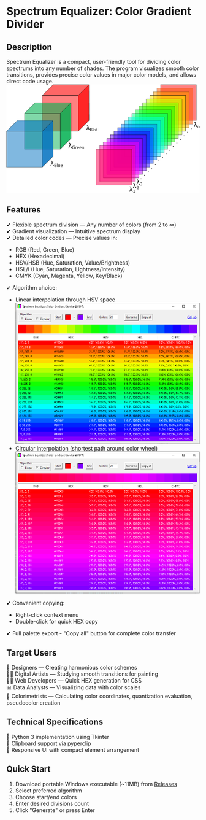 # Spectrum Equalizer: Color Gradient Divider

## Description
Spectrum Equalizer is a compact, user-friendly tool for dividing color spectrums into any number of shades. The program visualizes smooth color transitions, provides precise color values in major color models, and allows direct code usage.
![Spectral Imaging](https://github.com/Otkupman/Spectrum-Equalizer/blob/main/Spectral%20Imaging.png)

## Features
✔ Flexible spectrum division — Any number of colors (from 2 to ∞)  
✔ Gradient visualization — Intuitive spectrum display  
✔ Detailed color codes — Precise values in:
   - RGB (Red, Green, Blue)
   - HEX (Hexadecimal)
   - HSV/HSB (Hue, Saturation, Value/Brightness)
   - HSL/I (Hue, Saturation, Lightness/Intensity)
   - CMYK (Cyan, Magenta, Yellow, Key/Black)  

✔ Algorithm choice:
   - Linear interpolation through HSV space
     ![Linear interpolation screenshot](https://github.com/Otkupman/Spectrum-Equalizer/blob/main/Demo%20Linear.png)
   - Circular interpolation (shortest path around color wheel)
     ![Circular interpolation screenshot](https://github.com/Otkupman/Spectrum-Equalizer/blob/main/Demo%20Circular.png)

✔ Convenient copying:
   - Right-click context menu
   - Double-click for quick HEX copy  

✔ Full palette export - "Copy all" button for complete color transfer  

## Target Users
🎨 Designers — Creating harmonious color schemes  
👩‍🎨 Digital Artists — Studying smooth transitions for painting  
👨‍💻 Web Developers — Quick HEX generation for CSS  
📊 Data Analysts — Visualizing data with color scales  
🌈 Colorimetrists — Calculating color coordinates, quantization evaluation, pseudocolor creation  

## Technical Specifications
🔹 Python 3 implementation using Tkinter  
🔹 Clipboard support via pyperclip  
🔹 Responsive UI with compact element arrangement  

## Quick Start
1. Download portable Windows executable (~11MB) from [Releases](https://github.com/Otkupman/Spectrum-Equalizer/releases)  
2. Select preferred algorithm  
3. Choose start/end colors  
4. Enter desired divisions count  
5. Click "Generate" or press Enter  
